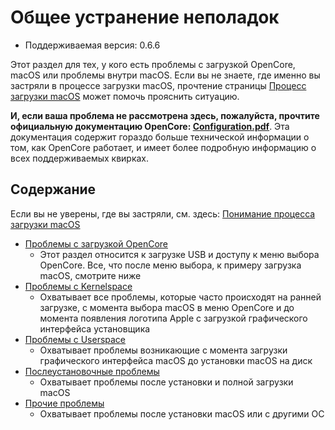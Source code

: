 # Общее устранение неполадок

* Поддерживаемая версия: 0.6.6

Этот раздел для тех, у кого есть проблемы с загрузкой OpenCore, macOS или проблемы внутри macOS. Если вы не знаете, где именно вы застряли в процессе загрузки macOS, прочтение страницы [Процесс загрузки macOS](../troubleshooting/boot.md) может помочь прояснить ситуацию.

**И, если ваша проблема не рассмотрена здесь, пожалуйста, прочтите официальную документацию OpenCore: [Configuration.pdf](https://github.com/acidanthera/OpenCorePkg/blob/master/Docs/Configuration.pdf)**. Эта документация содержит гораздо больше технической информации о том, как OpenCore работает, и имеет более подробную информацию о всех поддерживаемых квирках.

## Содержание

Если вы не уверены, где вы застряли, см. здесь: [Понимание процесса загрузки macOS](../troubleshooting/boot.md)

* [Проблемы с загрузкой OpenCore](./extended/opencore-issues.md)
  * Этот раздел относится к загрузке USB и доступу к меню выбора OpenCore. Все, что после меню выбора, к примеру загрузка macOS, смотрите ниже
* [Проблемы с Kernelspace](./extended/kernel-issues.md)
  * Охватывает все проблемы, которые часто происходят на ранней загрузке, с момента выбора macOS в меню OpenCore и до момента появления логотипа Apple с загрузкой графического интерфейса установщика
* [Проблемы с Userspace](./extended/userspace-issues.md)
  * Охватывает проблемы возникающие с момента загрузки графического интерфейса macOS до установки macOS на диск
* [Послеустановочные проблемы](./extended/post-issues.md)
  * Охватывает проблемы после установки и полной загрузки macOS
* [Прочие проблемы](./extended/misc-issues.md)
  * Охватывает проблемы после установки macOS или с другими ОС
